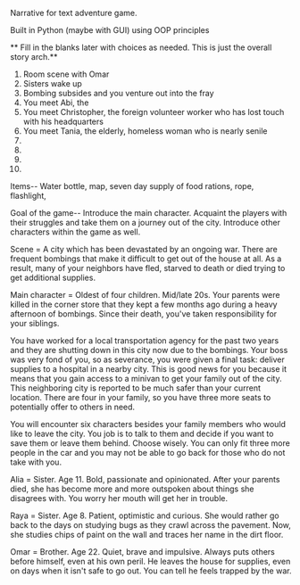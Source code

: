 Narrative for text adventure game.

Built in Python (maybe with GUI) using OOP principles

<!-- ** notes on potential GUI frameworks to use
https://opensource.com/resources/python/gui-frameworks -->

<!-- Check out tKinter by example -->

** Fill in the blanks later with choices as needed. This is just the overall story arch.**

1) Room scene with Omar
2) Sisters wake up
3) Bombing subsides and you venture out into the fray
4) You meet Abi, the
5) You meet Christopher, the foreign volunteer worker who has lost touch with his headquarters
6) You meet Tania, the elderly, homeless woman who is nearly senile
7)
8)
9)
10)

Items--
Water bottle, map, seven day supply of food rations, rope, flashlight,


Goal of the game--
Introduce the main character. Acquaint the players with their struggles and take them on a journey out of the city. Introduce other characters within the game as well.

Scene = A city which has been devastated by an ongoing war. There are frequent bombings that make it difficult to get out of the house at all. As a result, many of your neighbors have fled, starved to death or died trying to get additional supplies.

Main character = Oldest of four children. Mid/late 20s. Your parents were killed in the corner store that they kept a few months ago during a heavy afternoon of bombings. Since their death, you've taken responsibility for your siblings.

You have worked for a local transportation agency for the past two years and they are shutting down in this city now due to the bombings. Your boss was very fond of you, so as severance, you were given a final task: deliver supplies to a hospital in a nearby city. This is good news for you because it means that you gain access to a minivan to get your family out of the city. This neighboring city is reported to be much safer than your current location. There are four in your family, so you have three more seats to potentially offer to others in need.

You will encounter six characters besides your family members who would like to leave the city. You job is to talk to them and decide if you want to save them or leave them behind. Choose wisely. You can only fit three more people in the car and you may not be able to go back for those who do not take with you.

Alia = Sister. Age 11. Bold, passionate and opinionated. After your parents died, she has become more and more outspoken about things she disagrees with. You worry her mouth will get her in trouble.

Raya = Sister. Age 8. Patient, optimistic and curious. She would rather go back to the days on studying bugs as they crawl across the pavement. Now, she studies chips of paint on the wall and traces her name in the dirt floor.

Omar = Brother. Age 22. Quiet, brave and impulsive. Always puts others before himself, even at his own peril. He leaves the house for supplies, even on days when it isn't safe to go out. You can tell he feels trapped by the war.
